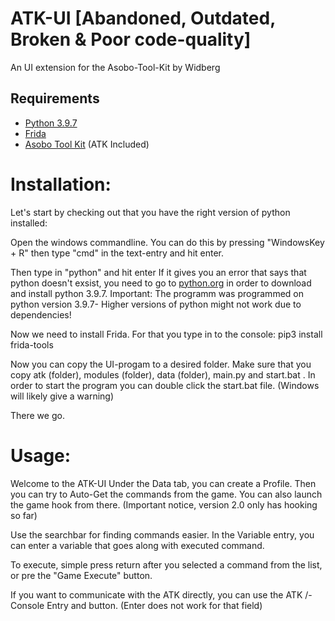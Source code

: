 # ATK-UI [Abandoned, Outdated, Broken & Poor code-quality]
An UI extension for the Asobo-Tool-Kit by Widberg

## Requirements
- [Python 3.9.7](https://www.python.org/)
- [Frida](https://github.com/frida/frida)
- [Asobo Tool Kit](https://github.com/widberg/atk)
  (ATK Included)

# Installation:

Let's start by checking out that you have the right version of python installed:

Open the windows commandline.
You can do this by pressing "WindowsKey + R" then type "cmd" in the text-entry and hit enter.

Then type in "python" and hit enter
If it gives you an error that says that python doesn't exsist, you need to go to [python.org](https://www.python.org/) in order to download and install python 3.9.7.
Important: The programm was programmed on python version 3.9.7- Higher versions of python might not work due to dependencies!

Now we need to install Frida.
For that you type in to the console:
pip3 install frida-tools

Now you can copy the UI-progam to a desired folder.
Make sure that you copy atk (folder), modules (folder), data (folder), main.py and start.bat .
In order to start the program you can double click the start.bat file.
(Windows will likely give a warning)

There we go.

# Usage:
Welcome to the ATK-UI
Under the Data tab, you can create a Profile.
Then you can try to Auto-Get the commands from the game.
You can also launch the game hook from there.
(Important notice, version 2.0 only has hooking so far)

Use the searchbar for finding commands easier.
In the Variable entry, you can enter a variable that goes along with executed command.

To execute, simple press return after you selected a command from the list, or pre the "Game Execute" button.

If you want to communicate with the ATK directly, you can use the ATK /- Console Entry and button.
(Enter does not work for that field)
